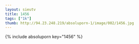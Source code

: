 ```yaml
--- 
layout: sieutv
title: 1456
tags: ["1k"]
thumb: http://94.23.248.219/absoluporn-1/image/002/1456.jpg
---
```

{% include absoluporn key="1456" %} 
